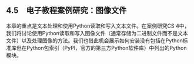    

## 4.5　电子教程案例研究：图像文件

本章的重点是文本处理和使用Python读取和写入文本文件。在案例研究CS 4中，我们将讨论使用Python读取和写入图像文件（通常存储为二进制文件而不是文本文件）以及处理图像的方法。我们也借此机会展示如何安装没有包括在Python标准库但在Python包索引（PyPI，官方的第三方Python软件库）中列出的Python模块。